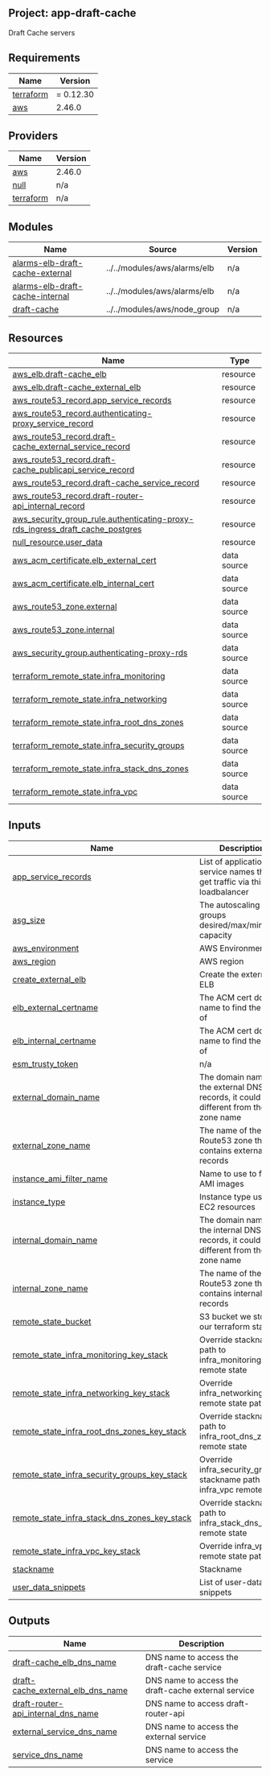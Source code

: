 ## Project: app-draft-cache

Draft Cache servers

## Requirements

| Name | Version |
|------|---------|
| <a name="requirement_terraform"></a> [terraform](#requirement\_terraform) | = 0.12.30 |
| <a name="requirement_aws"></a> [aws](#requirement\_aws) | 2.46.0 |

## Providers

| Name | Version |
|------|---------|
| <a name="provider_aws"></a> [aws](#provider\_aws) | 2.46.0 |
| <a name="provider_null"></a> [null](#provider\_null) | n/a |
| <a name="provider_terraform"></a> [terraform](#provider\_terraform) | n/a |

## Modules

| Name | Source | Version |
|------|--------|---------|
| <a name="module_alarms-elb-draft-cache-external"></a> [alarms-elb-draft-cache-external](#module\_alarms-elb-draft-cache-external) | ../../modules/aws/alarms/elb | n/a |
| <a name="module_alarms-elb-draft-cache-internal"></a> [alarms-elb-draft-cache-internal](#module\_alarms-elb-draft-cache-internal) | ../../modules/aws/alarms/elb | n/a |
| <a name="module_draft-cache"></a> [draft-cache](#module\_draft-cache) | ../../modules/aws/node_group | n/a |

## Resources

| Name | Type |
|------|------|
| [aws_elb.draft-cache_elb](https://registry.terraform.io/providers/hashicorp/aws/2.46.0/docs/resources/elb) | resource |
| [aws_elb.draft-cache_external_elb](https://registry.terraform.io/providers/hashicorp/aws/2.46.0/docs/resources/elb) | resource |
| [aws_route53_record.app_service_records](https://registry.terraform.io/providers/hashicorp/aws/2.46.0/docs/resources/route53_record) | resource |
| [aws_route53_record.authenticating-proxy_service_record](https://registry.terraform.io/providers/hashicorp/aws/2.46.0/docs/resources/route53_record) | resource |
| [aws_route53_record.draft-cache_external_service_record](https://registry.terraform.io/providers/hashicorp/aws/2.46.0/docs/resources/route53_record) | resource |
| [aws_route53_record.draft-cache_publicapi_service_record](https://registry.terraform.io/providers/hashicorp/aws/2.46.0/docs/resources/route53_record) | resource |
| [aws_route53_record.draft-cache_service_record](https://registry.terraform.io/providers/hashicorp/aws/2.46.0/docs/resources/route53_record) | resource |
| [aws_route53_record.draft-router-api_internal_record](https://registry.terraform.io/providers/hashicorp/aws/2.46.0/docs/resources/route53_record) | resource |
| [aws_security_group_rule.authenticating-proxy-rds_ingress_draft_cache_postgres](https://registry.terraform.io/providers/hashicorp/aws/2.46.0/docs/resources/security_group_rule) | resource |
| [null_resource.user_data](https://registry.terraform.io/providers/hashicorp/null/latest/docs/resources/resource) | resource |
| [aws_acm_certificate.elb_external_cert](https://registry.terraform.io/providers/hashicorp/aws/2.46.0/docs/data-sources/acm_certificate) | data source |
| [aws_acm_certificate.elb_internal_cert](https://registry.terraform.io/providers/hashicorp/aws/2.46.0/docs/data-sources/acm_certificate) | data source |
| [aws_route53_zone.external](https://registry.terraform.io/providers/hashicorp/aws/2.46.0/docs/data-sources/route53_zone) | data source |
| [aws_route53_zone.internal](https://registry.terraform.io/providers/hashicorp/aws/2.46.0/docs/data-sources/route53_zone) | data source |
| [aws_security_group.authenticating-proxy-rds](https://registry.terraform.io/providers/hashicorp/aws/2.46.0/docs/data-sources/security_group) | data source |
| [terraform_remote_state.infra_monitoring](https://registry.terraform.io/providers/hashicorp/terraform/latest/docs/data-sources/remote_state) | data source |
| [terraform_remote_state.infra_networking](https://registry.terraform.io/providers/hashicorp/terraform/latest/docs/data-sources/remote_state) | data source |
| [terraform_remote_state.infra_root_dns_zones](https://registry.terraform.io/providers/hashicorp/terraform/latest/docs/data-sources/remote_state) | data source |
| [terraform_remote_state.infra_security_groups](https://registry.terraform.io/providers/hashicorp/terraform/latest/docs/data-sources/remote_state) | data source |
| [terraform_remote_state.infra_stack_dns_zones](https://registry.terraform.io/providers/hashicorp/terraform/latest/docs/data-sources/remote_state) | data source |
| [terraform_remote_state.infra_vpc](https://registry.terraform.io/providers/hashicorp/terraform/latest/docs/data-sources/remote_state) | data source |

## Inputs

| Name | Description | Type | Default | Required |
|------|-------------|------|---------|:--------:|
| <a name="input_app_service_records"></a> [app\_service\_records](#input\_app\_service\_records) | List of application service names that get traffic via this loadbalancer | `list(string)` | `[]` | no |
| <a name="input_asg_size"></a> [asg\_size](#input\_asg\_size) | The autoscaling groups desired/max/min capacity | `string` | `"2"` | no |
| <a name="input_aws_environment"></a> [aws\_environment](#input\_aws\_environment) | AWS Environment | `string` | n/a | yes |
| <a name="input_aws_region"></a> [aws\_region](#input\_aws\_region) | AWS region | `string` | `"eu-west-1"` | no |
| <a name="input_create_external_elb"></a> [create\_external\_elb](#input\_create\_external\_elb) | Create the external ELB | `bool` | `true` | no |
| <a name="input_elb_external_certname"></a> [elb\_external\_certname](#input\_elb\_external\_certname) | The ACM cert domain name to find the ARN of | `string` | n/a | yes |
| <a name="input_elb_internal_certname"></a> [elb\_internal\_certname](#input\_elb\_internal\_certname) | The ACM cert domain name to find the ARN of | `string` | n/a | yes |
| <a name="input_esm_trusty_token"></a> [esm\_trusty\_token](#input\_esm\_trusty\_token) | n/a | `string` | n/a | yes |
| <a name="input_external_domain_name"></a> [external\_domain\_name](#input\_external\_domain\_name) | The domain name of the external DNS records, it could be different from the zone name | `string` | n/a | yes |
| <a name="input_external_zone_name"></a> [external\_zone\_name](#input\_external\_zone\_name) | The name of the Route53 zone that contains external records | `string` | n/a | yes |
| <a name="input_instance_ami_filter_name"></a> [instance\_ami\_filter\_name](#input\_instance\_ami\_filter\_name) | Name to use to find AMI images | `string` | `""` | no |
| <a name="input_instance_type"></a> [instance\_type](#input\_instance\_type) | Instance type used for EC2 resources | `string` | `"t2.medium"` | no |
| <a name="input_internal_domain_name"></a> [internal\_domain\_name](#input\_internal\_domain\_name) | The domain name of the internal DNS records, it could be different from the zone name | `string` | n/a | yes |
| <a name="input_internal_zone_name"></a> [internal\_zone\_name](#input\_internal\_zone\_name) | The name of the Route53 zone that contains internal records | `string` | n/a | yes |
| <a name="input_remote_state_bucket"></a> [remote\_state\_bucket](#input\_remote\_state\_bucket) | S3 bucket we store our terraform state in | `string` | n/a | yes |
| <a name="input_remote_state_infra_monitoring_key_stack"></a> [remote\_state\_infra\_monitoring\_key\_stack](#input\_remote\_state\_infra\_monitoring\_key\_stack) | Override stackname path to infra\_monitoring remote state | `string` | `""` | no |
| <a name="input_remote_state_infra_networking_key_stack"></a> [remote\_state\_infra\_networking\_key\_stack](#input\_remote\_state\_infra\_networking\_key\_stack) | Override infra\_networking remote state path | `string` | `""` | no |
| <a name="input_remote_state_infra_root_dns_zones_key_stack"></a> [remote\_state\_infra\_root\_dns\_zones\_key\_stack](#input\_remote\_state\_infra\_root\_dns\_zones\_key\_stack) | Override stackname path to infra\_root\_dns\_zones remote state | `string` | `""` | no |
| <a name="input_remote_state_infra_security_groups_key_stack"></a> [remote\_state\_infra\_security\_groups\_key\_stack](#input\_remote\_state\_infra\_security\_groups\_key\_stack) | Override infra\_security\_groups stackname path to infra\_vpc remote state | `string` | `""` | no |
| <a name="input_remote_state_infra_stack_dns_zones_key_stack"></a> [remote\_state\_infra\_stack\_dns\_zones\_key\_stack](#input\_remote\_state\_infra\_stack\_dns\_zones\_key\_stack) | Override stackname path to infra\_stack\_dns\_zones remote state | `string` | `""` | no |
| <a name="input_remote_state_infra_vpc_key_stack"></a> [remote\_state\_infra\_vpc\_key\_stack](#input\_remote\_state\_infra\_vpc\_key\_stack) | Override infra\_vpc remote state path | `string` | `""` | no |
| <a name="input_stackname"></a> [stackname](#input\_stackname) | Stackname | `string` | n/a | yes |
| <a name="input_user_data_snippets"></a> [user\_data\_snippets](#input\_user\_data\_snippets) | List of user-data snippets | `list(string)` | n/a | yes |

## Outputs

| Name | Description |
|------|-------------|
| <a name="output_draft-cache_elb_dns_name"></a> [draft-cache\_elb\_dns\_name](#output\_draft-cache\_elb\_dns\_name) | DNS name to access the draft-cache service |
| <a name="output_draft-cache_external_elb_dns_name"></a> [draft-cache\_external\_elb\_dns\_name](#output\_draft-cache\_external\_elb\_dns\_name) | DNS name to access the draft-cache external service |
| <a name="output_draft-router-api_internal_dns_name"></a> [draft-router-api\_internal\_dns\_name](#output\_draft-router-api\_internal\_dns\_name) | DNS name to access draft-router-api |
| <a name="output_external_service_dns_name"></a> [external\_service\_dns\_name](#output\_external\_service\_dns\_name) | DNS name to access the external service |
| <a name="output_service_dns_name"></a> [service\_dns\_name](#output\_service\_dns\_name) | DNS name to access the service |
